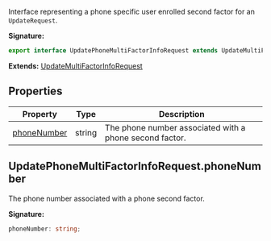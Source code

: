 Interface representing a phone specific user enrolled second factor for an `UpdateRequest`<!-- -->.

<b>Signature:</b>

```typescript
export interface UpdatePhoneMultiFactorInfoRequest extends UpdateMultiFactorInfoRequest 
```
<b>Extends:</b> [UpdateMultiFactorInfoRequest](./firebase-admin.auth.updatemultifactorinforequest.md#updatemultifactorinforequest_interface)

## Properties

|  Property | Type | Description |
|  --- | --- | --- |
|  [phoneNumber](./firebase-admin.auth.updatephonemultifactorinforequest.md#updatephonemultifactorinforequestphonenumber) | string | The phone number associated with a phone second factor. |

## UpdatePhoneMultiFactorInfoRequest.phoneNumber

The phone number associated with a phone second factor.

<b>Signature:</b>

```typescript
phoneNumber: string;
```
